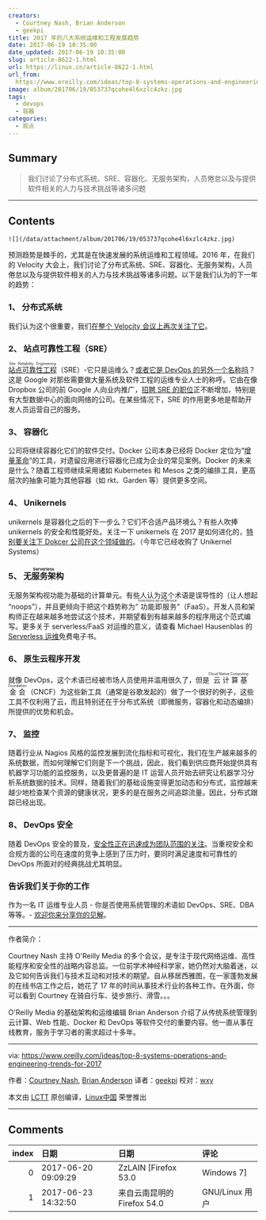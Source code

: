 ```yaml
---
creators:
  - Courtney Nash, Brian Anderson
  - geekpi
title: 2017 年的八大系统运维和工程发展趋势
date: 2017-06-19 10:35:00
date_updated: 2017-06-19 10:35:00
slug: article-8622-1.html
url: https://linux.cn/article-8622-1.html
url_from: 
  https://www.oreilly.com/ideas/top-8-systems-operations-and-engineering-trends-for-2017
image: album/201706/19/053737qcohe4l6xzlc4zkz.jpg
tags:
  - devops
  - 容器
categories:
  - 观点
---
```


## Summary

> 我们讨论了分布式系统、SRE、容器化、无服务架构，人员倦怠以及与提供软件相关的人力与技术挑战等诸多问题

***

<!-- more -->

## Contents

`![](/data/attachment/album/201706/19/053737qcohe4l6xzlc4zkz.jpg)`

预测趋势是棘手的，尤其是在快速发展的系统运维和工程领域。2016 年，在我们的 Velocity 大会上，我们讨论了分布式系统、SRE、容器化、无服务架构，人员倦怠以及与提供软件相关的人力与技术挑战等诸多问题。以下是我们认为的下一年的趋势：

### 1、 分布式系统

我们认为这个很重要，我们[在整个 Velocity 会议上再次关注了它](https://www.oreilly.com/ideas/velocity-a-new-direction)。

### 2、 站点可靠性工程（SRE）

<ruby> <a href="https://www.oreilly.com/ideas/what-is-sre-site-reliability-engineering">  站点可靠性工程 </a> <rp>  （ </rp> <rt>  Site Reliability Engineering </rt> <rp>  ） </rp></ruby>（SRE）-它只是运维么？[或者它是 DevOps 的另外一个名称吗](http://conferences.oreilly.com/velocity/devops-web-performance-ny/public/content/devops-sre-ama-video)？这是 Google 对那些需要做大量系统及软件工程的运维专业人士的称呼。它由在像 Dropbox 公司的前 Google 人向业内推广，[招聘 SRE 的职位](https://www.glassdoor.com/Salaries/site-reliability-engineer-salary-SRCH_KO0,25.htm)正不断增加，特别是有大型数据中心的面向网络的公司。在某些情况下，SRE 的作用更多地是帮助开发人员运营自己的服务。

### 3、 容器化

公司将继续容器化它们的软件交付。Docker 公司本身已经将 Docker 定位为“[增量革命](http://blog.scottlowe.org/2016/06/21/dockercon-2016-day-2-keynote/)”的工具，对遗留应用进行容器化已成为企业的常见案例。Docker 的未来是什么？随着工程师继续采用诸如 Kubernetes 和 Mesos 之类的编排工具，更高层次的抽象可能为其他容器（如 rkt、Garden 等）提供更多空间。

### 4、 Unikernels

unikernels 是容器化之后的下一步么？它们不合适产品环境么？有些人吹捧 unikernels 的安全和性能好处。关注一下 unikernels 在 2017 是如何进化的，[特别要关注下 Dokcer 公司在这个领域做的](http://www.infoworld.com/article/3024410/application-virtualization/docker-kicks-off-unikernel-revolution.html)。（今年它已经收购了 Unikernel Systems）

### 5、 <ruby> 无服务架构 <rp>  （ </rp> <rt>  Serverless </rt> <rp>  ） </rp></ruby>

无服务架构视功能为基础的计算单元。有些人认为这个术语是误导性的（让人想起 “noops”），并且更倾向于把这个趋势称为“<ruby> 功能即服务 <rp>  （ </rp> <rt>  Functions-as-a-Service </rt> <rp>  ） </rp></ruby>”（FaaS）。开发人员和架构师正在越来越多地尝试这个技术，并期望看到有越来越多的程序用这个范式编写。更多关于 serverless/FaaS 对运维的意义，请查看 Michael Hausenblas 的 [Serverless 运维](http://www.oreilly.com/webops-perf/free/serverless-ops.csp?intcmp=il-webops-free-lp-na_new_site_top_8_systems_operations_and_engineering_trends_for_2017_body_text_cta)免费电子书。

### 6、 原生云程序开发

就像 DevOps，这个术语已经被市场人员使用并滥用很久了，但是<ruby> 云计算基金会 <rp>  （ </rp> <rt>  Cloud Native Computing Foundation </rt> <rp>  ） </rp></ruby>（CNCF）为这些新工具（通常是谷歌发起的）做了一个很好的例子，这些工具不仅利用了云，而且特别还在于分布式系统（即微服务，容器化和动态编排）所提供的优势和机会。

### 7、 监控

随着行业从 Nagios 风格的监控发展到流化指标和可视化，我们在生产越来越多的系统数据，而如何理解它们则是下一个挑战，因此，我们看到供应商开始提供具有机器学习功能的监控服务，以及更普遍的是 IT 运营人员开始去研究让机器学习分析系统数据的技术。同样，随着我们的基础设施变得更加动态和分布式，监控越来越少地检查某个资源的健康状况，更多的是在服务之间追踪流量。因此，分布式跟踪已经出现。

### 8、 DevOps 安全

随着 DevOps 安全的普及，[安全性正在迅速成为团队范围的关注](https://www.oreilly.com/learning/devopssec-securing-software-through-continuous-delivery)。当重视安全和合规方面的公司在速度的竞争上感到了压力时，要同时满足速度和可靠性的 DevOps 所面对的经典挑战尤其明显。

### 告诉我们关于你的工作

作为一名 IT 运维专业人员 - 你是否使用系统管理的术语如 DevOps、SRE、DBA 等等。- [欢迎你来分享你的见解](http://www.oreilly.com/webops-perf/2016-ops-survey.html)。

---

作者简介：

Courtney Nash 主持 O'Reilly Media 的多个会议，是专注于现代网络运维、高性能程序和安全性的战略内容总监。一位前学术神经科学家，她仍然对大脑着迷，以及它如何告诉我们与技术互动和对技术的期望。自从移居西雅图，在一家蓬勃发展的在线书店工作之后，她花了 17 年的时间从事技术行业的各种工作。在外面，你可以看到 Courtney 在骑自行车、徒步旅行、滑雪。。。

O'Reilly Media 的基础架构和运维编辑 Brian Anderson 介绍了从传统系统管理到云计算、Web 性能、Docker 和 DevOps 等软件交付的重要内容。他一直从事在线教育，服务于学习者的需求超过十多年。

---

via: <https://www.oreilly.com/ideas/top-8-systems-operations-and-engineering-trends-for-2017>

作者：[Courtney Nash](https://www.oreilly.com/people/3f5d7-courtneyw-nash), [Brian Anderson](https://www.oreilly.com/people/brian_anderson) 译者：[geekpi](https://github.com/geekpi) 校对：[wxy](https://github.com/wxy)

本文由 [LCTT](https://github.com/LCTT/TranslateProject) 原创编译，[Linux中国](https://linux.cn/) 荣誉推出

***

## Comments

|   index | 日期                | 日期                                       | 评论                           |
|--------:|:--------------------|:-------------------------------------------|:-------------------------------|
|       0 | 2017-06-20 09:09:29 | ZzLAIN [Firefox 53.0|Windows 7]            | DBA是什么鬼....前几年就有啊... |
|       1 | 2017-06-23 14:32:50 | 来自云南昆明的 Firefox 54.0|GNU/Linux 用户 | 数据库管理员                   |
